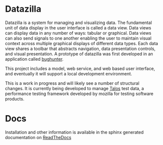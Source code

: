 # Datazilla
Datazilla is a system for managing and visualizing data.  The fundamental unit of data display in the user interface is called a data view.  Data views can display data in any number of ways: tabular or graphical.  Data views can also send signals to one another enabling the user to maintain visual context across multiple graphical displays of different data types.  Each data view shares a toolbar that abstracts navigation, data presentation controls, and visual presentation.  A prototype of datazilla was first developed in an application called [bughunter](https://wiki.mozilla.org/Auto-tools/Projects/BugHunter).

This project includes a model, web service, and web based user interface, and eventually it will support a local development environment.

This is a work in progress and will likely see a number of structural changes.  It is currently being developed to manage [Talos](https://wiki.mozilla.org/Buildbot/Talos) test data, a performance testing framework developed by mozilla for testing software products.

# Docs
Installation and other information is available in the sphinx generated documentation on [ReadTheDocs](http://datazilla.readthedocs.org)
